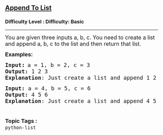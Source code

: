 <h2><a href="https://www.geeksforgeeks.org/problems/append-to-list/1&selectedLang=python3">Append To List</a></h2><h3>Difficulty Level : Difficulty: Basic</h3><hr><div class="problems_problem_content__Xm_eO" bis_skin_checked="1"><p><span style="font-size: 18px;">You are given three inputs a, b, c. You need to create a list and append a, b, c to the list and then return that list.</span></p>
<p><span style="font-size: 18px;"><strong>Examples:</strong></span></p>
<pre><span style="font-size: 18px;"><strong>Input</strong></span><span style="font-size: 14pt;"><strong>:</strong></span> <span style="font-size: 18px;">a = 1, b = 2, c = 3
<strong>Output:</strong> 1 2 3
<strong>Explanation</strong>: Just create a list and append 1 2 3 to it. Then return [1,2,3] list.</span></pre>
<pre><span style="font-size: 18px;"><strong>Input: </strong>a = 4, b = 5, c = 6
<strong>Output: </strong>4 5 6
<strong>Explanation</strong>: Just create a list and append 4 5 6 to it. Then return [4,5,6] list.</span></pre></div><br><p><span style=font-size:18px><strong>Topic Tags : </strong><br><code>python-list</code>&nbsp;